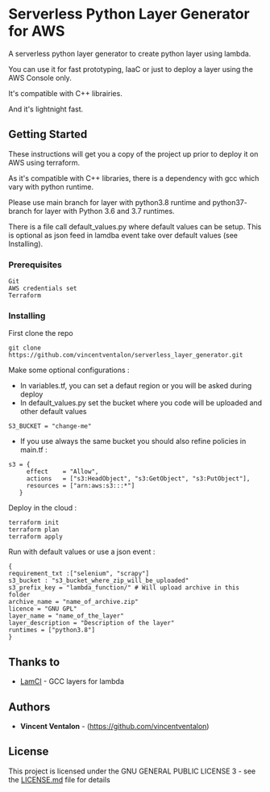 # Serverless Python Layer Generator for AWS

A serverless python layer generator to create python layer using lambda. 

You can use it for fast prototyping, IaaC or just to deploy a layer using the AWS Console only.

It's compatible with C++ librairies.

And it's lightnight fast.
## Getting Started

These instructions will get you a copy of the project up prior to deploy it on AWS using terraform.

As it's compatible with C++ libraries, there is a dependency with gcc which vary with python runtime.

Please use main branch for layer with python3.8 runtime and python37- branch for layer with Python 3.6 and 3.7 runtimes.

There is a file call default_values.py where default values can be setup. This is optional as json feed in lamdba event take over default values (see Installing).


### Prerequisites

```
Git
AWS credentials set
Terraform
```

### Installing

First clone the repo
```
git clone https://github.com/vincentventalon/serverless_layer_generator.git
```

Make some optional configurations :

* In variables.tf, you can set a defaut region or you will be asked during deploy
* In default_values.py set the bucket where you code will be uploaded and other default values
```
S3_BUCKET = "change-me"
```
* If you use always the same bucket you should also refine policies in main.tf : 
 ```
s3 = {
      effect    = "Allow",
      actions   = ["s3:HeadObject", "s3:GetObject", "s3:PutObject"],
      resources = ["arn:aws:s3:::*"]
    }
```


Deploy in the cloud :
```
terraform init
terraform plan
terraform apply
```

Run with default values or use a json event :
```
{
requirement_txt :["selenium", "scrapy"]  
s3_bucket : "s3_bucket_where_zip_will_be_uploaded"
s3_prefix_key = "lambda_function/" # Will upload archive in this folder
archive_name = "name_of_archive.zip" 
licence = "GNU GPL"
layer_name = "name_of_the_layer"
layer_description = "Description of the layer"
runtimes = ["python3.8"]
}
```

## Thanks to 

* [LamCI](https://github.com/lambci/gcc-lambda-layer) - GCC layers for lambda

## Authors

* **Vincent Ventalon** - (https://github.com/vincentventalon)


## License

This project is licensed under the GNU GENERAL PUBLIC LICENSE 3 - see the [LICENSE.md](LICENSE.md) file for details
